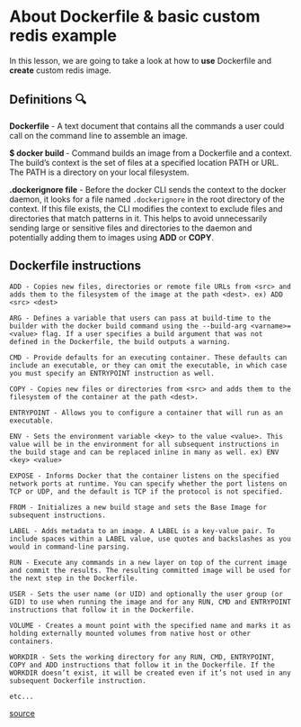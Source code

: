 # About Dockerfile & basic custom redis example

In this lesson, we are going to take a look at how to **use** Dockerfile and **create** custom redis image.

## Definitions 🔍

**Dockerfile** - A text document that contains all the commands a user could call on the command line to assemble an image.

**$ docker build <context>** - Command builds an image from a Dockerfile and a context. The build’s context is the set of files at a specified location PATH or URL. The PATH is a directory on your local filesystem.

**.dockerignore file** - Before the docker CLI sends the context to the docker daemon, it looks for a file named `.dockerignore` in the root directory of the context. If this file exists, the CLI modifies the context to exclude files and directories that match patterns in it. This helps to avoid unnecessarily sending large or sensitive files and directories to the daemon and potentially adding them to images using **ADD** or **COPY**.

## Dockerfile instructions

    ADD - Copies new files, directories or remote file URLs from <src> and adds them to the filesystem of the image at the path <dest>. ex) ADD <src> <dest>

    ARG - Defines a variable that users can pass at build-time to the builder with the docker build command using the --build-arg <varname>=<value> flag. If a user specifies a build argument that was not defined in the Dockerfile, the build outputs a warning.

    CMD - Provide defaults for an executing container. These defaults can include an executable, or they can omit the executable, in which case you must specify an ENTRYPOINT instruction as well.

    COPY - Copies new files or directories from <src> and adds them to the filesystem of the container at the path <dest>.

    ENTRYPOINT - Allows you to configure a container that will run as an executable.

    ENV - Sets the environment variable <key> to the value <value>. This value will be in the environment for all subsequent instructions in the build stage and can be replaced inline in many as well. ex) ENV <key> <value>

    EXPOSE - Informs Docker that the container listens on the specified network ports at runtime. You can specify whether the port listens on TCP or UDP, and the default is TCP if the protocol is not specified.

    FROM - Initializes a new build stage and sets the Base Image for subsequent instructions.

    LABEL - Adds metadata to an image. A LABEL is a key-value pair. To include spaces within a LABEL value, use quotes and backslashes as you would in command-line parsing.

    RUN - Execute any commands in a new layer on top of the current image and commit the results. The resulting committed image will be used for the next step in the Dockerfile.

    USER - Sets the user name (or UID) and optionally the user group (or GID) to use when running the image and for any RUN, CMD and ENTRYPOINT instructions that follow it in the Dockerfile.

    VOLUME - Creates a mount point with the specified name and marks it as holding externally mounted volumes from native host or other containers.

    WORKDIR - Sets the working directory for any RUN, CMD, ENTRYPOINT, COPY and ADD instructions that follow it in the Dockerfile. If the WORKDIR doesn’t exist, it will be created even if it’s not used in any subsequent Dockerfile instruction.

    etc...

[source](https://docs.docker.com/engine/reference/builder/)
